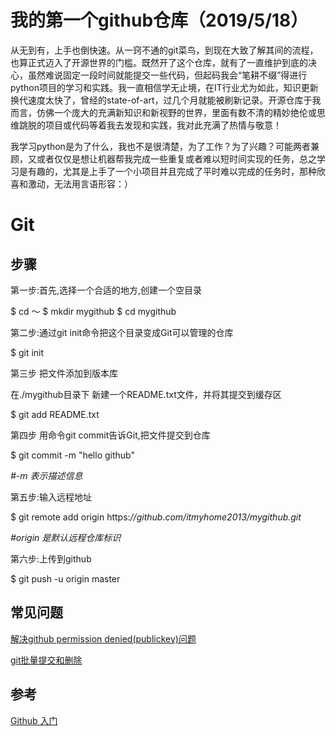 # 我的第一个github仓库（2019/5/18）

从无到有，上手也倒快速。从一窍不通的git菜鸟，到现在大致了解其间的流程，也算正式迈入了开源世界的门槛。既然开了这个仓库，就有了一直维护到底的决心，虽然难说固定一段时间就能提交一些代码，但起码我会“笔耕不缀”得进行python项目的学习和实践。我一直相信学无止境，在IT行业尤为如此，知识更新换代速度太快了，曾经的state-of-art，过几个月就能被刷新记录。开源仓库于我而言，仿佛一个庞大的充满新知识和新视野的世界，里面有数不清的精妙绝伦或思维跳脱的项目或代码等着我去发现和实践，我对此充满了热情与敬意！

我学习python是为了什么，我也不是很清楚，为了工作？为了兴趣？可能两者兼顾，又或者仅仅是想让机器帮我完成一些重复或者难以短时间实现的任务，总之学习是有趣的，尤其是上手了一个小项目并且完成了平时难以完成的任务时，那种欣喜和激动，无法用言语形容：）

# Git

## 步骤

第一步:首先,选择一个合适的地方,创建一个空目录

$ cd ～
$ mkdir mygithub
$ cd mygithub

第二步:通过git init命令把这个目录变成Git可以管理的仓库

$ git init

第三步 把文件添加到版本库

在./mygithub目录下 新建一个README.txt文件，并将其提交到缓存区

$ git add README.txt

第四步 用命令git commit告诉Git,把文件提交到仓库

$ git commit -m "hello github" 

*#-m 表示描述信息*

第五步:输入远程地址

$ git remote add origin https:*//github.com/itmyhome2013/mygithub.git*

*#origin 是默认远程仓库标识*

第六步:上传到github

$ git push -u origin master

## 常见问题

[解决github permission denied(publickey)问题](<https://www.jianshu.com/p/f22d02c7d943>)

[git批量提交和删除](<https://blog.csdn.net/pan0755/article/details/78460149>)

## 参考

[Github 入门](<https://www.jianshu.com/p/38611735b15e>)
